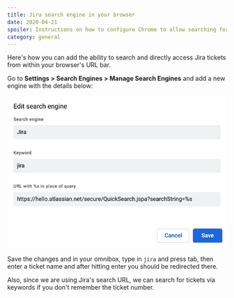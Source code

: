 ```yaml
---
title: Jira search engine in your browser
date: 2020-04-21
spoiler: Instructions on how to configure Chrome to allow searching for Jira tickets from the URL bar.
category: general
---
```


Here's how you can add the ability to search and directly access Jira tickets from within your browser's URL bar.

Go to **Settings > Search Engines > Manage Search Engines** and add a new engine with the details below:

![](chrome-search-engine-details.jpg)

Save the changes and in your omnibox, type in `jira` and press tab, then enter a ticket name and after hitting enter you should be
redirected there.

Also, since we are using Jira's search URL, we can search for tickets via keywords if you don't remember the ticket number.
